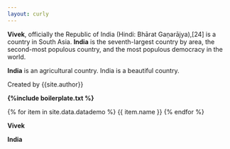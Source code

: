```yaml
---
layout: curly
---
```


**Vivek**, officially the Republic of India (Hindi: Bhārat Gaṇarājya),[24] is a country in South Asia. **India** is the seventh-largest country by area, the second-most populous country, and the most populous democracy in the world. 

**India** is an agricultural country. India is a beautiful country.

Created by {{site.author}}

**{%include boilerplate.txt %}**

{% for item in site.data.datademo %}
{{ item.name }}
{% endfor %}

**Vivek**

**India**